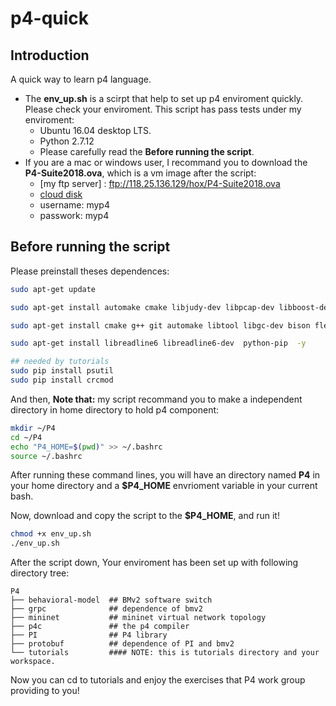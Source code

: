 # p4-quick

## Introduction

A quick way to learn p4 language.

* The **env_up.sh** is a scirpt that help to set up p4 enviroment quickly. Please check your enviroment. This script has pass tests under my enviroment:
  * Ubuntu 16.04 desktop LTS.
  * Python 2.7.12
  * Please carefully read the **Before running the script**.
* If you are a mac or windows user, I recommand you to download the **P4-Suite2018.ova**, which is a vm image after the script:
  * [my ftp server] : ftp://118.25.136.129/hox/P4-Suite2018.ova
  * [cloud disk](https://share.weiyun.com/581m3WN)
  * username: myp4
  * passwork: myp4

## Before running the script

Please preinstall theses dependences:

```bash
sudo apt-get update

sudo apt-get install automake cmake libjudy-dev libpcap-dev libboost-dev libboost-test-dev libboost-program-options-dev libboost-system-dev libboost-filesystem-dev libboost-thread-dev libevent-dev libtool flex bison pkg-config g++ libssl-dev  -y

sudo apt-get install cmake g++ git automake libtool libgc-dev bison flex libfl-dev libgmp-dev libboost-dev libboost-iostreams-dev libboost-graph-dev llvm pkg-config python python-scapy python-ipaddr python-ply tcpdump curl  -y

sudo apt-get install libreadline6 libreadline6-dev  python-pip  -y 

## needed by tutorials
sudo pip install psutil  
sudo pip install crcmod
```

And then, **Note that:** my script recommand you to make a independent directory in home directory to hold p4 component:

```bash
mkdir ~/P4
cd ~/P4
echo "P4_HOME=$(pwd)" >> ~/.bashrc
source ~/.bashrc
```

After running these command lines, you will have an directory named **P4** in your home directory and a **$P4_HOME** envrioment variable in your current bash.

Now, download and copy the script to the **$P4_HOME**, and run it!

```bash
chmod +x env_up.sh
./env_up.sh
```

After the script down, Your enviroment has been set up with following directory tree:

```
P4
├── behavioral-model  ## BMv2 software switch
├── grpc              ## dependence of bmv2
├── mininet           ## mininet virtual network topology
├── p4c			      ## the p4 compiler
├── PI                ## P4 library
├── protobuf          ## dependence of PI and bmv2
└── tutorials         #### NOTE: this is tutorials directory and your workspace.
```

Now you can cd to tutorials and enjoy the exercises that P4 work group providing to you!



